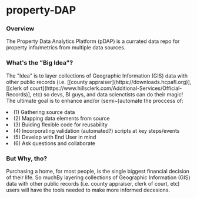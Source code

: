 # property-DAP

<h3> Overview </h3>
The Property Data Analytics Platform (pDAP) is a currated data repo for property info/metrics from multiple data sources. <br/>

<h3> What's the "Big Idea"? </h3>
The "Idea" is to layer collections of Geographic Information (GIS) data with other public records (i.e. [[county appraiser](https://downloads.hcpafl.org)], [[clerk of court](https://www.hillsclerk.com/Additional-Services/Official-Records)], etc) so devs, BI guys, and data scienctists can do their magic! <br/>
The ultimate goal is to enhance and/or (semi~)automate the proccess of:<br/>
<p>
  <list>
    <li>(1) Gathering source data </li>
    <li>(2) Mapping data elements from source</li>
    <li>(3) Buiding flexible code for reusability</li>
    <li>(4) Incorporating validation (automated?) scripts at key steps/events </li>
    <li>(5) Develop with End User in mind </li>
    <li>(6) Ask questions and collaborate</li>
  </list>
</p>



<h3> But Why, tho? </h3>
Purchasing a home, for most people, is the single biggest financial decision of their life. So muchBy layering collections of Geographic Information (GIS) data with other public records (i.e. county appraiser, clerk of court, etc)  <br/>
users will have the tools needed to make more informed decesions.

